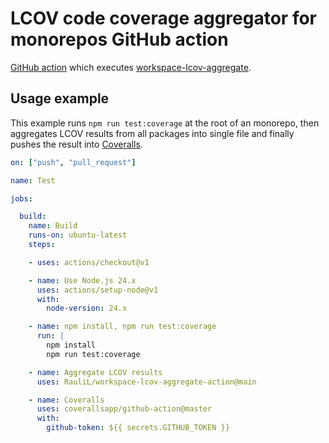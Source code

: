 # LCOV code coverage aggregator for monorepos GitHub action

[GitHub action] which executes [workspace-lcov-aggregate].

[GitHub action]: https://docs.github.com/en/actions
[workspace-lcov-aggregate]: https://www.npmjs.com/package/workspace-lcov-aggregate

## Usage example

This example runs `npm run test:coverage` at the root of an monorepo, then
aggregates LCOV results from all packages into single file and finally pushes
the result into [Coveralls].

[Coveralls]: https://coveralls.io

```yaml
on: ["push", "pull_request"]

name: Test

jobs:

  build:
    name: Build
    runs-on: ubuntu-latest
    steps:

    - uses: actions/checkout@v1

    - name: Use Node.js 24.x
      uses: actions/setup-node@v1
      with:
        node-version: 24.x

    - name: npm install, npm run test:coverage
      run: |
        npm install
        npm run test:coverage

    - name: Aggregate LCOV results
      uses: RauliL/workspace-lcov-aggregate-action@main

    - name: Coveralls
      uses: coverallsapp/github-action@master
      with:
        github-token: ${{ secrets.GITHUB_TOKEN }}
```
